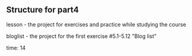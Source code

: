 ## Structure for part4

lesson - the project for exercises and practice while studying the course

bloglist - the project for the first exercise #5.1-5.12 "Blog list"

time: 14
